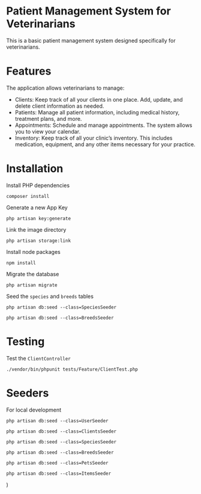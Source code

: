 # Patient Management System for Veterinarians

This is a basic patient management system designed specifically for veterinarians. 

# Features
The application allows veterinarians to manage:

- Clients: Keep track of all your clients in one place. Add, update, and delete client information as needed.
- Patients: Manage all patient information, including medical history, treatment plans, and more.
- Appointments: Schedule and manage appointments. The system allows you to view your calendar.
- Inventory: Keep track of all your clinic’s inventory. This includes medication, equipment, and any other items necessary for your practice.

# Installation

Install PHP dependencies
````
composer install
````
Generate a new App Key
````
php artisan key:generate
````
Link the image directory
````
php artisan storage:link
````
Install node packages
````
npm install
````
Migrate the database
````
php artisan migrate
````
Seed the `species` and `breeds` tables
```
php artisan db:seed --class=SpeciesSeeder

php artisan db:seed --class=BreedsSeeder
```

# Testing
Test the `ClientController`
````
./vendor/bin/phpunit tests/Feature/ClientTest.php
````

# Seeders
For local development
````
php artisan db:seed --class=UserSeeder

php artisan db:seed --class=ClientsSeeder

php artisan db:seed --class=SpeciesSeeder

php artisan db:seed --class=BreedsSeeder

php artisan db:seed --class=PetsSeeder

php artisan db:seed --class=ItemsSeeder
````
)
